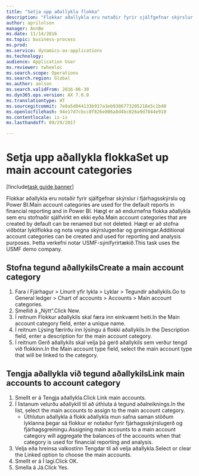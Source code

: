 ```yaml
--- 
title: "Setja upp aðallykla flokka"
description: "Flokkar aðallykla eru notaðir fyrir sjálfgefnar skýrslur í fjárhagsskýrslu og Power BI."
author: aprilolson
manager: AnnBe
ms.date: 11/14/2016
ms.topic: business-process
ms.prod: 
ms.service: dynamics-ax-applications
ms.technology: 
audience: Application User
ms.reviewer: twheeloc
ms.search.scope: Operations
ms.search.region: Global
ms.author: aolson
ms.search.validFrom: 2016-06-30
ms.dyn365.ops.version: AX 7.0.0
ms.translationtype: HT
ms.sourcegitcommit: 7e0a5d044133b917a3eb9386773205218e5c1b40
ms.openlocfilehash: 94e17d7cbcc8f826e806a8d4bc026a9d7844e910
ms.contentlocale: is-is
ms.lasthandoff: 09/29/2017

---
```

# <a name="set-up-main-account-categories"></a><span data-ttu-id="25621-103">Setja upp aðallykla flokka</span><span class="sxs-lookup"><span data-stu-id="25621-103">Set up main account categories</span></span>

[!include[task guide banner](../../includes/task-guide-banner.md)]

<span data-ttu-id="25621-104">Flokkar aðallykla eru notaðir fyrir sjálfgefnar skýrslur í fjárhagsskýrslu og Power BI.</span><span class="sxs-lookup"><span data-stu-id="25621-104">Main account categories are used for the default reports in financial reporting and in Power BI.</span></span> <span data-ttu-id="25621-105">Hægt er að endurnefna flokka aðallykla sem eru stofnaðir sjálfvirkt en ekki eyða.</span><span class="sxs-lookup"><span data-stu-id="25621-105">Main account categories that are created by default can be renamed but not deleted.</span></span> <span data-ttu-id="25621-106">Hægt er að stofna viðbótar lykilflokka og nota vegna skýrslugerðar og greiningar.</span><span class="sxs-lookup"><span data-stu-id="25621-106">Additional account categories can be created and used for reporting and analysis purposes.</span></span> <span data-ttu-id="25621-107">Þetta verkefni notar USMF-sýnifyrirtækið.</span><span class="sxs-lookup"><span data-stu-id="25621-107">This task uses the USMF demo company.</span></span>


## <a name="create-a-main-account-category"></a><span data-ttu-id="25621-108">Stofna tegund aðallykils</span><span class="sxs-lookup"><span data-stu-id="25621-108">Create a main account category</span></span>
1. <span data-ttu-id="25621-109">Fara í Fjárhagur > Línurit yfir lykla > Lyklar > Tegundir aðallykils.</span><span class="sxs-lookup"><span data-stu-id="25621-109">Go to General ledger > Chart of accounts > Accounts > Main account categories.</span></span>
2. <span data-ttu-id="25621-110">Smellið á „Nýtt“.</span><span class="sxs-lookup"><span data-stu-id="25621-110">Click New.</span></span>
3. <span data-ttu-id="25621-111">Í reitnum Flokkur aðallykils skal færa inn einkvæmt heiti.</span><span class="sxs-lookup"><span data-stu-id="25621-111">In the Main account category field, enter a unique name.</span></span>
4. <span data-ttu-id="25621-112">Í reitnum Lýsing færirðu inn lýsingu á flokki aðallykils.</span><span class="sxs-lookup"><span data-stu-id="25621-112">In the Description field, enter a description for the main account category.</span></span>
5. <span data-ttu-id="25621-113">Í reitnum Gerð aðallykils skal velja þá gerð aðallykils sem verður tengd við flokkinn.</span><span class="sxs-lookup"><span data-stu-id="25621-113">In the Main account type field, select the main account type that will be linked to the category.</span></span>

## <a name="link-main-accounts-to-account-category"></a><span data-ttu-id="25621-114">Tengja aðallykla við tegund aðallykils</span><span class="sxs-lookup"><span data-stu-id="25621-114">Link main accounts to account category</span></span>
1. <span data-ttu-id="25621-115">Smellt er á Tengja aðallykla.</span><span class="sxs-lookup"><span data-stu-id="25621-115">Click Link main accounts.</span></span>
2. <span data-ttu-id="25621-116">Í listanum velurðu aðallykill til að úthluta á tegund aðalreiknings.</span><span class="sxs-lookup"><span data-stu-id="25621-116">In the list, select the main accounts to assign to the main account category.</span></span>
    * <span data-ttu-id="25621-117">Úthlutun aðallykla á flokk aðallykla mun safna saman stöðum lyklanna þegar sá flokkur er notaður fyrir fjárhagsskýrslugerð og fjárhagsgreiningu.</span><span class="sxs-lookup"><span data-stu-id="25621-117">Assigning main accounts to a main account category will aggregate the balances of the accounts when that category is used for financial reporting and analysis.</span></span>  
3. <span data-ttu-id="25621-118">Velja eða hreinsa valkostinn Tengdar til að velja aðallykla.</span><span class="sxs-lookup"><span data-stu-id="25621-118">Select or clear the Linked option to choose the main accounts.</span></span>
4. <span data-ttu-id="25621-119">Smellt er á Í lagi.</span><span class="sxs-lookup"><span data-stu-id="25621-119">Click OK.</span></span>
5. <span data-ttu-id="25621-120">Smella á Já.</span><span class="sxs-lookup"><span data-stu-id="25621-120">Click Yes.</span></span>


